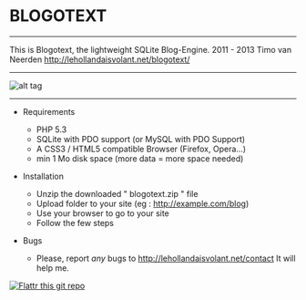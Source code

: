 # BLOGOTEXT 

---

This is Blogotext, the lightweight SQLite Blog-Engine.
2011 - 2013 Timo van Neerden http://lehollandaisvolant.net/blogotext/

---

![alt tag](http://lehollandaisvolant.net/blogotext/blogotext-screen.png)

---

- Requirements
  * PHP 5.3
  * SQLite with PDO support (or MySQL with PDO Support)
  * A CSS3 / HTML5 compatible Browser (Firefox, Opera…)
  * min 1 Mo disk space (more data = more space needed)

- Installation
  * Unzip the downloaded " blogotext.zip " file
  * Upload folder to your site (eg : http://example.com/blog)
  * Use your browser to go to your site
  * Follow the few steps

- Bugs
  * Please, report *any* bugs to http://lehollandaisvolant.net/contact It will help me.






<p align="center">

 [![Flattr this git repo](http://api.flattr.com/button/flattr-badge-large.png)](http://flattr.com/thing/734525/Blogotext)

</p>


